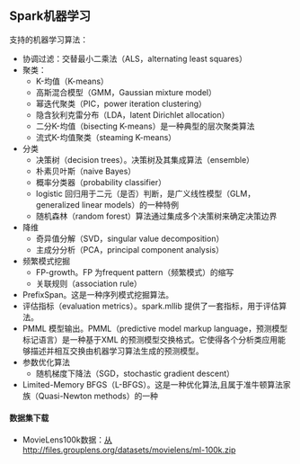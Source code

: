 ## Spark机器学习

支持的机器学习算法：
- 协调过滤：交替最小二乘法（ALS，alternating least squares）
- 聚类：
    - K-均值（K-means）
    - 高斯混合模型（GMM，Gaussian mixture model）
    - 幂迭代聚类（PIC，power iteration clustering）
    - 隐含狄利克雷分布（LDA，latent Dirichlet allocation）
    - 二分K-均值（bisecting K-means）是一种典型的层次聚类算法
    - 流式K-均值聚类（steaming K-means）
- 分类
    - 决策树（decision trees）。决策树及其集成算法（ensemble）
    - 朴素贝叶斯（naive Bayes）
    - 概率分类器（probability classifier）
    - logistic 回归用于二元（是否）判断，是广义线性模型（GLM，generalized linear models）的一种特例
    - 随机森林（random forest）算法通过集成多个决策树来确定决策边界
- 降维
    - 奇异值分解（SVD，singular value decomposition）
    - 主成分分析（PCA，principal component analysis）
- 频繁模式挖掘
    - FP-growth。FP 为frequent pattern（频繁模式）的缩写
    - 关联规则（association rule）
- PrefixSpan。这是一种序列模式挖掘算法。
- 评估指标（evaluation metrics）。spark.mllib 提供了一套指标，用于评估算法。
- PMML 模型输出。PMML（predictive model markup language，预测模型标记语言）是一种基于XML 的预测模型交换格式。它使得各个分析类应用能够描述并相互交换由机器学习算法生成的预测模型。
- 参数优化算法
    - 随机梯度下降法（SGD，stochastic gradient descent）
- Limited-Memory BFGS（L-BFGS）。这是一种优化算法,且属于准牛顿算法家族（Quasi-Newton methods）的一种



#### 数据集下载
- MovieLens100k数据：[从http://files.grouplens.org/datasets/movielens/ml-100k.zip](http://files.grouplens.org/datasets/movielens/ml-100k.zip)